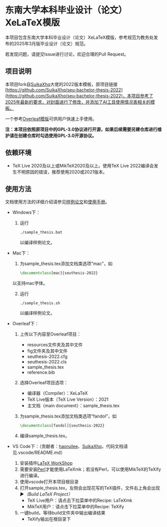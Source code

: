 # 东南大学本科毕业设计（论文）XeLaTeX模版

本项目包含东南大学本科毕业设计（论文）XeLaTeX模版，参考规范为教务处发布的2025年3月版毕业设计（论文）规范。

若发现问题，请提交Issue进行讨论，欢迎合理的Pull Request。

## 项目说明

本项目fork自[SuikaXhq](https://github.com/SuikaXhq)大佬的2022版本模板，原项目链接[https://github.com/SuikaXhq/seu-bachelor-thesis-2022](https://github.com/SuikaXhq/seu-bachelor-thesis-2022)，本项目参考了2025年最新的要求，对封面进行了修改，并添加了AI工具使用情况表相关的模板。

一个参考[Overleaf模版](https://www.overleaf.com/latex/templates/southeast-university-bachelor-thesis-2025/pzfzkdjbgwry)可供用户快速上手使用。

**注：本项目依照原项目中的GPL-3.0协议进行开源，如果后续需要另建仓库进行维护请在创建仓库时勾选使用GPL-3.0开源协议。**

## 依赖环境

- TeX Live 2020及以上或MikTeX2020及以上。使用TeX Live 2022编译会发生不明原因的错误，推荐使用2020或2021版本。

## 使用方法

文档使用方法的详细介绍请参见[样例论文](https://github.com/QZero233/seu-bachelor-thesis-2025/blob/main/sample_thesis.pdf)和[使用手册](https://github.com/QZero233/seu-bachelor-thesis-2025/blob/main/使用手册/seuthesis-2022-manual-1.1.0.pdf)。

- Windows下：

  1. 运行

     ```cmd
     ./sample_thesis.bat
     ```
     以编译样例论文。
- Mac下：

  1. 为sample_thesis.tex添加文档类选项“mac”，如

     ```latex
     \documentclass[mac]{seuthesis-2022}
     ```

  以支持mac字体。

  2. 运行

     ```shell
     ./sample_thesis.sh
     ```
     以编译样例论文。
- Overleaf下：

  1. 上传以下内容至Overleaf项目：

     - resources文件夹及其中文件
     - fig文件夹及其中文件
     - seuthesis-2022.cfg
     - seuthesis-2022.cls
     - sample_thesis.tex
     - reference.bib
  2. 选择Overleaf项目选项：

     - 编译器（Compiler）：XeLaTeX
     - TeX Live版本（TeX Live Version）：2021
     - 主文档（main document）：sample_thesis.tex
  3. 为sample_thesis.tex添加文档类选项“fandol”，如

     ```latex
     \documentclass[fandol]{seuthesis-2022}
     ```
  4. 编译sample_thesis.tex。
- VS Code下：（贡献者：[haoruilee](https://github.com/haoruilee)、[SuikaXhq](https://github.com/SuikaXhq)，代码文档请见.vscode/README.md）

  1. 安装插件[LaTeX WorkShop](https://marketplace.visualstudio.com/items?itemName=James-Yu.latex-workshop)
  2. 需要安装[Perl](https://strawberryperl.com/)才能使用LaTeXmk；若没有Perl，可以使用MikTeX的TeXify进行编译。
  3. 使用vscode打开本项目根目录
  4. 打开sample_thesis.tex，左侧会出现花写的TeX插件，文件右上角会出现 *▶︎（Build LaTeX Project）*
     - TeX Live用户：请点击下拉菜单中的Recipe: LaTeXmk
     - MikTeX用户：请点击下拉菜单中的Recipe: TeXify
  5. 一键build，等待build文件夹中输出编译结果
     - TeXify输出在根目录下
